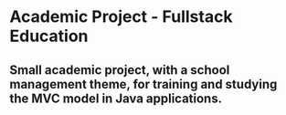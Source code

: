 # Academic Project - Fullstack Education 

## Small academic project, with a school management theme, for training and studying the MVC model in Java applications.
